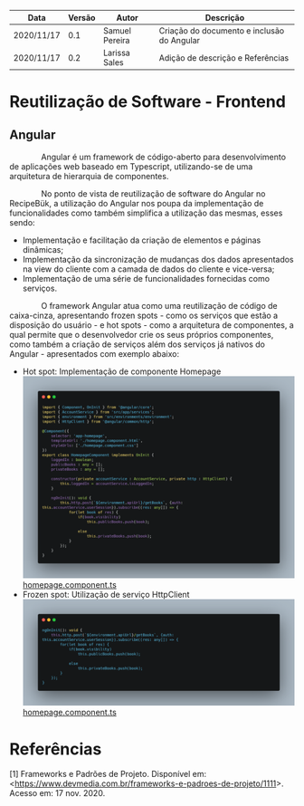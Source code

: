 | Data |Versão| Autor | Descrição |
| ---- | ---- | ----- | --------- |
| 2020/11/17 | 0.1 | Samuel Pereira | Criação do documento e inclusão do Angular |
| 2020/11/17 | 0.2 | Larissa Sales | Adição de descrição e Referências |

# Reutilização de Software - Frontend

## Angular

&emsp;&emsp;&emsp;&emsp;Angular é um framework de código-aberto para desenvolvimento de aplicações web baseado em Typescript, utilizando-se de uma arquitetura de hierarquia de componentes.

&emsp;&emsp;&emsp;&emsp;No ponto de vista de reutilização de software do Angular no RecipeBük, a utilização do Angular nos poupa da implementação de funcionalidades como também simplifica a utilização das mesmas, esses sendo:
 - Implementação e facilitação da criação de elementos e páginas dinâmicas;
 - Implementação da sincronização de mudanças dos dados apresentados na view do cliente com a camada de dados do cliente e vice-versa;
 - Implementação de uma série de funcionalidades fornecidas como serviços.
 
 &emsp;&emsp;&emsp;&emsp;O framework Angular atua como uma reutilização de código de caixa-cinza, apresentando frozen spots - como os serviços que estão a disposição do usuário - e hot spots - como a arquitetura de componentes, a qual permite que o desenvolvedor crie os seus próprios componentes, como também a criação de serviços além dos serviços já nativos do Angular - apresentados com exemplo abaixo:
 - Hot spot: Implementação de componente Homepage
 ![](../assets/06-padroes-de-arquitetura/reutilizacao-de-software/HomepageComponent.png)
 [homepage.component.ts](https://github.com/UnBArqDsw/2020.1_G3_RecipeBuk_Frontend/blob/dev/src/app/homepage/homepage.component.ts)
 - Frozen spot: Utilização de serviço HttpClient
 ![](../assets/06-padroes-de-arquitetura/reutilizacao-de-software/HttpClient.png)
  [homepage.component.ts](https://github.com/UnBArqDsw/2020.1_G3_RecipeBuk_Frontend/blob/dev/src/app/homepage/homepage.component.ts)
 
 # Referências

[1] Frameworks e Padrões de Projeto. Disponível em: <<https://www.devmedia.com.br/frameworks-e-padroes-de-projeto/1111>>. Acesso em: 17 nov. 2020.
